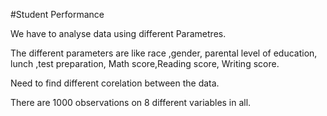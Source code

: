 

#Student Performance

We have to analyse data using different Parametres.

The different parameters are like race ,gender, parental level of education, lunch ,test preparation, Math score,Reading score, Writing score.

Need to find different corelation between the data.

There are 1000 observations on 8 different variables in all. 

